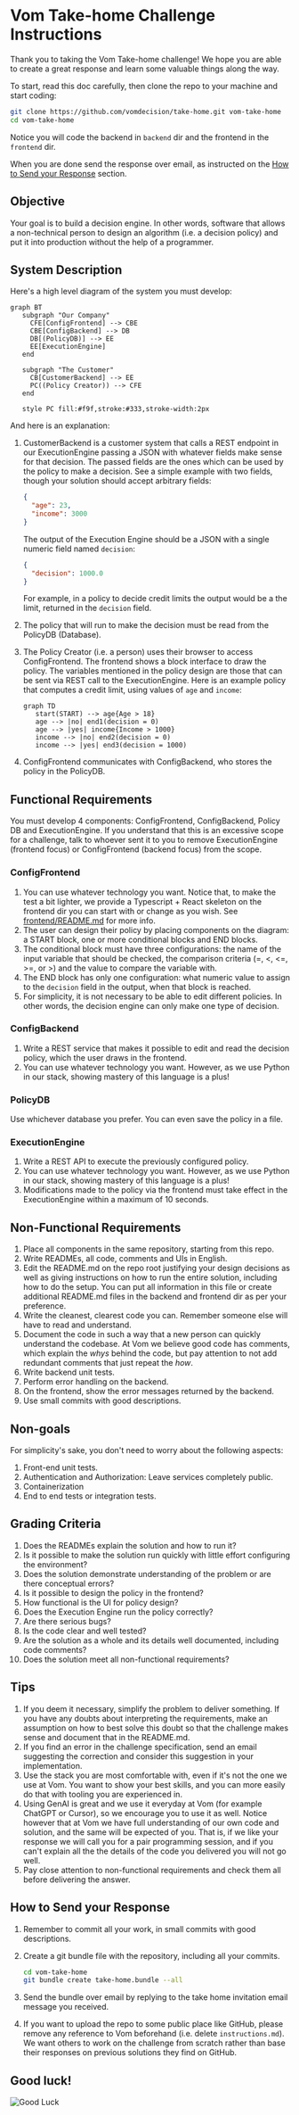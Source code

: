 # Vom Take-home Challenge Instructions

Thank you to taking the Vom Take-home challenge! We hope you are able to create
a great response and learn some valuable things along the way.

To start, read this doc carefully, then clone the repo to your machine and start
coding:

```bash
git clone https://github.com/vomdecision/take-home.git vom-take-home
cd vom-take-home
```

Notice you will code the backend in `backend` dir and the frontend in the
`frontend` dir.

When you are done send the response over email, as instructed on the [How to
Send your Response](#how-to-send-your-response) section.

## Objective

Your goal is to build a decision engine. In other words, software that allows a
non-technical person to design an algorithm (i.e. a decision policy) and put it
into production without the help of a programmer.

## System Description

Here's a high level diagram of the system you must develop:

```mermaid
graph BT
   subgraph "Our Company"
     CFE[ConfigFrontend] --> CBE
     CBE[ConfigBackend] --> DB
     DB[(PolicyDB)] --> EE
     EE[ExecutionEngine]
   end

   subgraph "The Customer"
     CB[CustomerBackend] --> EE
     PC((Policy Creator)) --> CFE
   end

   style PC fill:#f9f,stroke:#333,stroke-width:2px
```

And here is an explanation:

1. CustomerBackend is a customer system that calls a REST endpoint in our
   ExecutionEngine passing a JSON with whatever fields make sense for that
   decision. The passed fields are the ones which can be used by the policy to
   make a decision. See a simple example with two fields, though your solution
   should accept arbitrary fields:

   ```json
   {
     "age": 23,
     "income": 3000
   }
   ```

   The output of the Execution Engine should be a JSON with a single numeric
   field named `decision`:

   ```json
   {
     "decision": 1000.0
   }
   ```

   For example, in a policy to decide credit limits the output would be a the
   limit, returned in the `decision` field.
2. The policy that will run to make the decision must be read from the PolicyDB
   (Database).
3. The Policy Creator (i.e. a person) uses their browser to access
   ConfigFrontend. The frontend shows a block interface to draw the policy. The
   variables mentioned in the policy design are those that can be sent via REST
   call to the ExecutionEngine. Here is an example policy that computes a credit
   limit, using values of `age` and `income`:

   ```mermaid
   graph TD
      start(START) --> age{Age > 18}
      age --> |no| end1(decision = 0)
      age --> |yes| income{Income > 1000}
      income --> |no| end2(decision = 0)
      income --> |yes| end3(decision = 1000)
   ```

4. ConfigFrontend communicates with ConfigBackend, who stores the policy in the
   PolicyDB.

## Functional Requirements

You must develop 4 components: ConfigFrontend, ConfigBackend, Policy DB and
ExecutionEngine. If you understand that this is an excessive scope for a
challenge, talk to whoever sent it to you to remove ExecutionEngine (frontend
focus) or ConfigFrontend (backend focus) from the scope.

### ConfigFrontend

1. You can use whatever technology you want. Notice that, to make the test a bit
   lighter, we provide a Typescript + React skeleton on the frontend dir you can
   start with or change as you wish. See [frontend/README.md](frontend/README.md)
   for more info.
2. The user can design their policy by placing components on the diagram: a
   START block, one or more conditional blocks and END blocks.
3. The conditional block must have three configurations: the name of the input
   variable that should be checked, the comparison criteria (=, <, <=, >=, or >)
   and the value to compare the variable with.
4. The END block has only one configuration: what numeric value to assign to the
   `decision` field in the output, when that block is reached.
5. For simplicity, it is not necessary to be able to edit different policies. In
   other words, the decision engine can only make one type of decision.

### ConfigBackend

1. Write a REST service that makes it possible to edit and read the decision
   policy, which the user draws in the frontend.
2. You can use whatever technology you want. However, as we use Python in our
   stack, showing mastery of this language is a plus!

### PolicyDB

Use whichever database you prefer. You can even save the policy in a file.

### ExecutionEngine

1. Write a REST API to execute the previously configured policy.
2. You can use whatever technology you want. However, as we use Python in our
   stack, showing mastery of this language is a plus!
3. Modifications made to the policy via the frontend must take effect in the
   ExecutionEngine within a maximum of 10 seconds.

## Non-Functional Requirements

1. Place all components in the same repository, starting from this repo.
2. Write READMEs, all code, comments and UIs in English.
3. Edit the README.md on the repo root justifying your design decisions as well
   as giving instructions on how to run the entire solution, including how to do
   the setup. You can put all information in this file or create additional
   README.md files in the backend and frontend dir as per your preference.
4. Write the cleanest, clearest code you can. Remember someone else will have to
   read and understand.
5. Document the code in such a way that a new person can quickly understand the
   codebase. At Vom we believe good code has comments, which explain the *whys*
   behind the code, but pay attention to not add redundant comments that just
   repeat the *how*.
6. Write backend unit tests.
7. Perform error handling on the backend.
8. On the frontend, show the error messages returned by the backend.
9. Use small commits with good descriptions.

## Non-goals

For simplicity's sake, you don't need to worry about the following aspects:

1. Front-end unit tests.
2. Authentication and Authorization: Leave services completely public.
3. Containerization
4. End to end tests or integration tests.

## Grading Criteria

1. Does the READMEs explain the solution and how to run it?
2. Is it possible to make the solution run quickly with little effort
   configuring the environment?
3. Does the solution demonstrate understanding of the problem or are there
   conceptual errors?
4. Is it possible to design the policy in the frontend?
5. How functional is the UI for policy design?
6. Does the Execution Engine run the policy correctly?
7. Are there serious bugs?
8. Is the code clear and well tested?
9. Are the solution as a whole and its details well documented, including code
   comments?
10. Does the solution meet all non-functional requirements?

## Tips

1. If you deem it necessary, simplify the problem to deliver something. If you
have any doubts about interpreting the requirements, make an assumption on how
to best solve this doubt so that the challenge makes sense and document that in
the README.md.
2. If you find an error in the challenge specification, send an email suggesting
   the correction and consider this suggestion in your implementation.
3. Use the stack you are most comfortable with, even if it's not the one we use
   at Vom. You want to show your best skills, and you can more easily do that
   with tooling you are experienced in.
4. Using GenAI is great and we use it everyday at Vom (for example ChatGPT or
   Cursor), so we encourage you to use it as well. Notice however that at Vom we
   have full understanding of our own code and solution, and the same will be
   expected of you. That is, if we like your response we will call you for a
   pair programming session, and if you can't explain all the the details of the
   code you delivered you will not go well.
5. Pay close attention to non-functional requirements and check them all before
   delivering the answer.

## How to Send your Response

1. Remember to commit all your work, in small commits with good descriptions.
2. Create a git bundle file with the repository, including all your commits.

   ```bash
   cd vom-take-home
   git bundle create take-home.bundle --all
   ```

3. Send the bundle over email by replying to the take home invitation email
   message you received.
4. If you want to upload the repo to some public place like GitHub, please
   remove any reference to Vom beforehand (i.e. delete `instructions.md`). We
   want others to work on the challenge from scratch rather than base their
   responses on previous solutions they find on GitHub.

## Good luck!

![Good Luck](good_luck.jpg)
